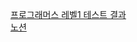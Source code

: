 [프로그래머스 레벨1 테스트 결과](https://programmers.co.kr/skill_checks/469160?challenge_id=8631)  
[노션](https://poised-bream-4db.notion.site/Programmers-21885c6b7d1848459dd4cf483a988f0b)
